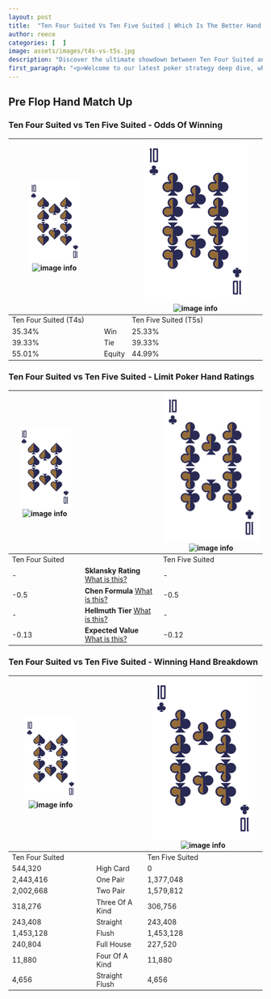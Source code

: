 ```yaml
---
layout: post
title:  "Ten Four Suited Vs Ten Five Suited | Which Is The Better Hand In Poker? A Complete Guide"
author: reece
categories: [  ]
image: assets/images/t4s-vs-t5s.jpg
description: "Discover the ultimate showdown between Ten Four Suited and Ten Five Suited in poker! Uncover the odds, strategies, and scenarios where one hand triumphs over the other. Get ready to up your poker game with this thrilling analysis."
first_paragraph: "<p>Welcome to our latest poker strategy deep dive, where we're pitting two distinct hands against each other in a high-stakes showdown: Ten Four Suited vs Ten Five Suited.</p><p>In the dynamic world of poker, every decision counts, and knowing which hand holds the upper hand is key to your success at the table.</p><p>In this article, we'll dissect these two hands, explore the scenarios where one dominates the other, and equip you with the knowledge to make strategic choices that can tip the odds in your favor.</p><p>Get ready to unravel the intriguing dynamics of these poker hands and elevate your game to new heights.</p>"
---
```




[comment]: # (sp0)

## Pre Flop Hand Match Up

<div class="table hand-ratings" markdown="1"> 



### Ten Four Suited vs Ten Five Suited - Odds Of Winning


    
| ![image info](assets/images/hand1/T.png) ![image info](assets/images/hand1/4s.png) |  | ![image info](assets/images/hand2/T.png) ![image info](assets/images/hand2/5s.png) |
| -------- | -------- | -------- |
| Ten Four Suited (T4s) |  | Ten Five Suited (T5s) |
| 35.34% | Win | 25.33% |
| 39.33% | Tie | 39.33% |
| 55.01% | Equity | 44.99% |




[comment]: # (sp1)



### Ten Four Suited vs Ten Five Suited - Limit Poker Hand Ratings


    
| ![image info](assets/images/hand1/T.png) ![image info](assets/images/hand1/4s.png) |  | ![image info](assets/images/hand2/T.png) ![image info](assets/images/hand2/5s.png) |
| -------- | -------- | -------- |
| Ten Four Suited |  | Ten Five Suited |
| - | **Sklansky Rating** [What is this?](/sklansky-rating-explained) | - |
| -0.5 | **Chen Formula** [What is this?](/chen-formula-explained) | -0.5 |
| - | **Hellmuth Tier** [What is this?](/Hellmuth-tier-explained) | - |
| -0.13 | **Expected Value** [What is this?](/expected-value-explained) | -0.12 |




[comment]: # (sp2)



### Ten Four Suited vs Ten Five Suited - Winning Hand Breakdown


    
| ![image info](assets/images/hand1/T.png) ![image info](assets/images/hand1/4s.png) |  | ![image info](assets/images/hand2/T.png) ![image info](assets/images/hand2/5s.png) |
| -------- | -------- | -------- |
| Ten Four Suited |  | Ten Five Suited |
| 544,320 | High Card | 0 |
| 2,443,416 | One Pair | 1,377,048 |
| 2,002,668 | Two Pair | 1,579,812 |
| 318,276 | Three Of A Kind | 306,756 |
| 243,408 | Straight | 243,408 |
| 1,453,128 | Flush | 1,453,128 |
| 240,804 | Full House | 227,520 |
| 11,880 | Four Of A Kind | 11,880 |
| 4,656 | Straight Flush | 4,656 |




[comment]: # (sp3)



</div>

[comment]: # (sp4)



[comment]: # (sp5)

